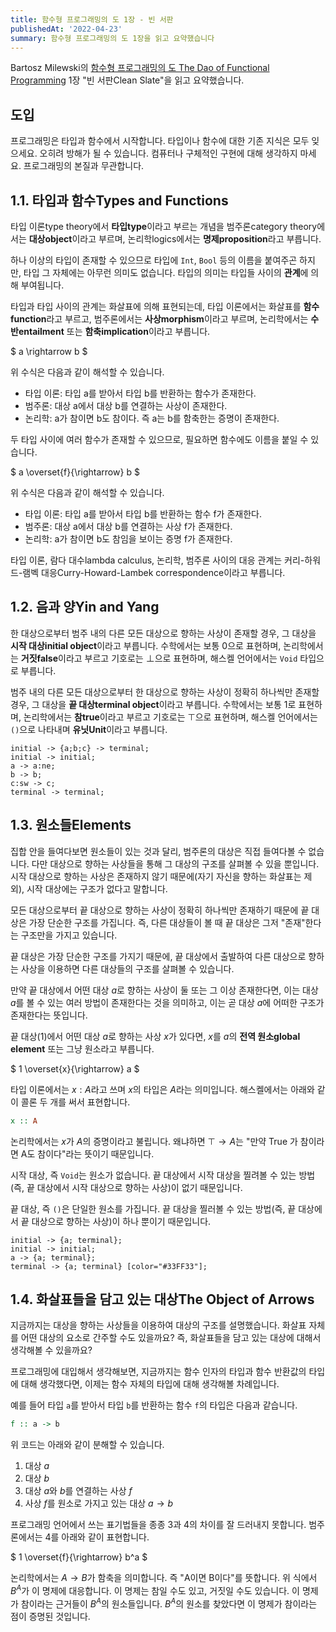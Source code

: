 ```yaml
---
title: 함수형 프로그래밍의 도 1장 - 빈 서판
publishedAt: '2022-04-23'
summary: 함수형 프로그래밍의 도 1장을 읽고 요약했습니다
---
```


Bartosz Milewski의 [함수형 프로그래밍의 도 The Dao of Functional
Programming](https://github.com/BartoszMilewski/Publications/tree/master/TheDaoOfFP)
1장 "빈 서판Clean Slate"을 읽고 요약했습니다.

## 도입

프로그래밍은 타입과 함수에서 시작합니다. 타입이나 함수에 대한 기존 지식은 모두 잊으세요. 오히려
방해가 될 수 있습니다. 컴퓨터나 구체적인 구현에 대해 생각하지 마세요. 프로그래밍의 본질과
무관합니다.

## 1.1. 타입과 함수Types and Functions

타입 이론type theory에서 **타입type**이라고 부르는 개념을 범주론category theory에서는
**대상object**이라고 부르며, 논리학logics에서는 **명제proposition**라고 부릅니다.

하나 이상의 타입이 존재할 수 있으므로 타입에 `Int`, `Bool` 등의 이름을 붙여주곤 하지만, 타입
그 자체에는 아무런 의미도 없습니다. 타입의 의미는 타입들 사이의 **관계**에 의해 부여됩니다.

타입과 타입 사이의 관계는 화살표에 의해 표현되는데, 타입 이론에서는 화살표를
**함수function**라고 부르고, 범주론에서는 **사상morphism**이라고 부르며, 논리학에서는
**수반entailment** 또는 **함축implication**이라고 부릅니다.

$
a \rightarrow b
$

위 수식은 다음과 같이 해석할 수 있습니다.

- 타입 이론: 타입 a를 받아서 타입 b를 반환하는 함수가 존재한다.
- 범주론: 대상 a에서 대상 b를 연결하는 사상이 존재한다.
- 논리학: a가 참이면 b도 참이다. 즉 a는 b를 함축한는 증명이 존재한다.

두 타입 사이에 여러 함수가 존재할 수 있으므로, 필요하면 함수에도 이름을 붙일 수 있습니다.

$
a \overset{f}{\rightarrow} b
$

위 수식은 다음과 같이 해석할 수 있습니다.

- 타입 이론: 타입 a를 받아서 타입 b를 반환하는 함수 f가 존재한다.
- 범주론: 대상 a에서 대상 b를 연결하는 사상 f가 존재한다.
- 논리학: a가 참이면 b도 참임을 보이는 증명 f가 존재한다.

타입 이론, 람다 대수lambda calculus, 논리학, 범주론 사이의 대응 관계는 커리-하워드-램벡
대응Curry-Howard-Lambek correspondence이라고 부릅니다.

## 1.2. 음과 양Yin and Yang

한 대상으로부터 범주 내의 다른 모든 대상으로 향하는 사상이 존재할 경우, 그 대상을
**시작 대상initial object**이라고 부릅니다. 수학에서는 보통 0으로 표현하며, 논리학에서는
**거짓false**이라고 부르고 기호로는 $\bot$으로 표현하며, 해스켈 언어에서는 `Void` 타입으로
부릅니다.

범주 내의 다른 모든 대상으로부터 한 대상으로 향하는 사상이 정확히 하나씩만 존재할 경우, 그
대상을 **끝 대상terminal object**이라고 부릅니다. 수학에서는 보통 1로 표현하며,
논리학에서는 **참true**이라고 부르고 기호로는 $\top$으로 표현하며, 해스켈 언어에서는
`()`으로 나타내며 **유닛Unit**이라고 부릅니다.

```render-category
initial -> {a;b;c} -> terminal;
initial -> initial;
a -> a:ne;
b -> b;
c:sw -> c;
terminal -> terminal;
```

## 1.3. 원소들Elements

집합 안을 들여다보면 원소들이 있는 것과 달리, 범주론의 대상은 직접 들여다볼 수 없습니다. 다만
대상으로 향하는 사상들을 통해 그 대상의 구조를 살펴볼 수 있을 뿐입니다. 시작 대상으로 향하는
사상은 존재하지 않기 때문에(자기 자신을 향하는 화살표는 제외), 시작 대상에는 구조가 없다고
말합니다.

모든 대상으로부터 끝 대상으로 향하는 사상이 정확히 하나씩만 존재하기 때문에 끝 대상은 가장
단순한 구조를 가집니다. 즉, 다른 대상들이 볼 때 끝 대상은 그저 "존재"한다는 구조만을 가지고
있습니다.

끝 대상은 가장 단순한 구조를 가지기 때문에, 끝 대상에서 출발하여 다른 대상으로 향하는 사상을
이용하면 다른 대상들의 구조를 살펴볼 수 있습니다.

만약 끝 대상에서 어떤 대상 $a$로 향하는 사상이 둘 또는 그 이상 존재한다면, 이는 대상 $a$를
볼 수 있는 여러 방법이 존재한다는 것을 의미하고, 이는 곧 대상 $a$에 어떠한 구조가 존재한다는
뜻입니다.

끝 대상(1)에서 어떤 대상 $a$로 향하는 사상 $x$가 있다면, $x$를 $a$의
**전역 원소global element** 또는 그냥 원소라고 부릅니다.

$
1 \overset{x}{\rightarrow} a
$

타입 이론에서는 $x: A$라고 쓰며 $x$의 타입은 $A$라는 의미입니다. 해스켈에서는 아래와 같이
콜론 두 개를 써서 표현합니다.

```haskell
x :: A
```

논리학에서는 $x$가 $A$의 증명이라고 불립니다. 왜냐하면 $\top \rightarrow A$는 "만약 True
가 참이라면 A도 참이다"라는 뜻이기 때문입니다.

시작 대상, 즉 `Void`는 원소가 없습니다. 끝 대상에서 시작 대상을 찔려볼 수 있는 방법(즉, 끝
대상에서 시작 대상으로 향하는 사상)이 없기 때문입니다.

끝 대상, 즉 `()`은 단일한 원소를 가집니다. 끝 대상을 찔러볼 수 있는 방법(즉, 끝 대상에서 끝
대상으로 향하는 사상)이 하나 뿐이기 때문입니다.

```render-category
initial -> {a; terminal};
initial -> initial;
a -> {a; terminal};
terminal -> {a; terminal} [color="#33FF33"];
```

## 1.4. 화살표들을 담고 있는 대상The Object of Arrows

지금까지는 대상을 향하는 사상들을 이용하여 대상의 구조를 설명했습니다. 화살표 자체를 어떤
대상의 요소로 간주할 수도 있을까요? 즉, 화살표들을 담고 있는 대상에 대해서 생각해볼 수
있을까요?

프로그래밍에 대입해서 생각해보면, 지금까지는 함수 인자의 타입과 함수 반환값의 타입에 대해
생각했다면, 이제는 함수 자체의 타입에 대해 생각해볼 차례입니다.

예를 들어 타입 `a`를 받아서 타입 `b`를 반환하는 함수 `f`의 타입은 다음과 같습니다.

```haskell
f :: a -> b
```

위 코드는 아래와 같이 분해할 수 있습니다.

1. 대상 $a$
2. 대상 $b$
3. 대상 $a$와 $b$를 연결하는 사상 $f$
4. 사상 $f$를 원소로 가지고 있는 대상 $a \rightarrow b$

프로그래밍 언어에서 쓰는 표기법들을 종종 3과 4의 차이를 잘 드러내지 못합니다. 범주론에서는
4를 아래와 같이 표현합니다.

$
1 \overset{f}{\rightarrow} b^a
$

논리학에서는 $A \rightarrow B$가 함축을 의미합니다. 즉 "A이면 B이다"를 뜻합니다. 위 식에서
$B^A$가 이 명제에 대응합니다. 이 명제는 참일 수도 있고, 거짓일 수도 있습니다. 이 명제가
참이라는 근거들이 $B^A$의 원소들입니다. $B^A$의 원소를 찾았다면 이 명제가 참이라는 점이 증명된
것입니다.
